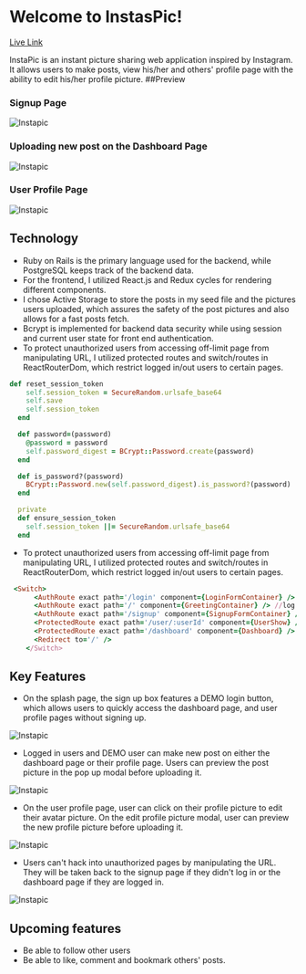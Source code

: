 # Welcome to InstasPic!
[Live Link](https://instapic1219.herokuapp.com/#/)

InstaPic is an instant picture sharing web application inspired by Instagram. It allows users to make posts, view his/her and others' profile page with the ability to edit his/her profile picture.
##Preview

### Signup Page
![Instapic](https://scontent-sjc3-1.xx.fbcdn.net/v/t1.0-9/39390580_1785902024838337_3278746925318275072_n.jpg?_nc_cat=0&oh=272c84e6549a37d7da23105e6f7b41d7&oe=5C35EC60)
### Uploading new post on the Dashboard Page
![Instapic](https://scontent-sjc3-1.xx.fbcdn.net/v/t1.0-9/39339066_1785902378171635_5651612890596114432_n.jpg?_nc_cat=0&oh=61b05e63f8138634c8ac55761a04993d&oe=5C021E9E)

### User Profile Page
![Instapic](https://scontent-sjc3-1.xx.fbcdn.net/v/t1.0-9/39298694_1785902028171670_6933644088533057536_n.jpg?_nc_cat=0&oh=eb63028152025fd159bf1d3e3424a2ae&oe=5C04C702)


## Technology
* Ruby on Rails is the primary language used for the backend, while PostgreSQL keeps track of the backend data.
* For the frontend, I utilized React.js and Redux cycles for rendering different components.
* I chose Active Storage to store the posts in my seed file and the pictures users uploaded, which assures the safety of the post pictures and also allows for a fast posts fetch.
* Bcrypt is implemented for backend data security while using session and current user state for front end authentication.
* To protect unauthorized users from accessing off-limit page from manipulating URL, I utilized protected routes and switch/routes in ReactRouterDom, which restrict logged in/out users to certain pages.

``` Ruby 
def reset_session_token
    self.session_token = SecureRandom.urlsafe_base64
    self.save
    self.session_token
  end

  def password=(password)
    @password = password
    self.password_digest = BCrypt::Password.create(password)
  end

  def is_password?(password)
    BCrypt::Password.new(self.password_digest).is_password?(password)
  end

  private
  def ensure_session_token
    self.session_token ||= SecureRandom.urlsafe_base64
  end
  ```

* To protect unauthorized users from accessing off-limit page from manipulating URL, I utilized protected routes and switch/routes in ReactRouterDom, which restrict logged in/out users to certain pages.
``` Ruby
 <Switch>
      <AuthRoute exact path='/login' component={LoginFormContainer} /> //log out
      <AuthRoute exact path='/' component={GreetingContainer} /> //log out
      <AuthRoute exact path='/signup' component={SignupFormContainer} /> //log out
      <ProtectedRoute exact path='/user/:userId' component={UserShow} />
      <ProtectedRoute exact path='/dashboard' component={Dashboard} />
      <Redirect to='/' />
    </Switch>
```
## Key Features
* On the splash page, the sign up box features a DEMO login button, which allows users to quickly access the dashboard page, and user profile pages without signing up.

![Instapic](https://media.giphy.com/media/2tKAerIBgFl50wkoKc/giphy.gif)
* Logged in users and DEMO user can make new post on either the dashboard page or their profile page. Users can preview the post picture in the pop up modal before uploading it.

![Instapic](https://media.giphy.com/media/5Ys3DrqeVlxGWMaWvQ/giphy.gif)
* On the user profile page, user can click on their profile picture to edit their avatar picture. On the edit profile picture modal, user can preview the new profile picture before uploading it.

![Instapic](https://media.giphy.com/media/1AIPgDD8CmrxvE6ui5/giphy.gif)
* Users can't hack into unauthorized pages by manipulating the URL. They will be taken back to the signup page if they didn't log in or the dashboard page if they are logged in.

![Instapic](https://media.giphy.com/media/cYyoJj7NWqVpZ2CdWd/giphy.gif)

## Upcoming features
* Be able to follow other users
* Be able to like, comment and bookmark others' posts.


